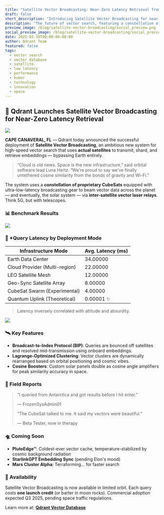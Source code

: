 ```yaml
---
title: "Satellite Vector Broadcasting: Near-Zero Latency Retrieval from Space"
draft: false
short_description: "Introducing Satellite Vector Broadcasting for near-zero latency vector search using actual satellites."
description: "The future of vector search, featuring a constellation of CubeSats for ultra-low-latency vector retrieval. Complete with benchmark results and field reports from our beta testers."
preview_image: /blog/satellite-vector-broadcasting/social_preview.png
social_preview_image: /blog/satellite-vector-broadcasting/social_preview.png
date: 2025-03-30T00:00:00-08:00
author: Qdrant Team
featured: false
tags:
  - vector search
  - vector database
  - satellite
  - low latency
  - performance
  - humor
  - technology
  - innovation
  - space
---
```


## 📡 Qdrant Launches Satellite Vector Broadcasting for Near-Zero Latency Retrieval

![](/blog/satellite-vector-broadcasting/image1.png)

**CAPE CANAVERAL, FL** — Qdrant today announced the successful deployment of **Satellite Vector Broadcasting**, an ambitious new system for high-speed vector search that uses **actual satellites** to transmit, shard, and retrieve embeddings — bypassing Earth entirely.

> “Cloud is old news. Space is the new infrastructure,” said orbital software lead Luna Hertz. “We're proud to say we've finally untethered cosine similarity from the bonds of gravity and Wi-Fi.”
> 

The system uses a **constellation of proprietary CubeSats** equipped with ultra-low-latency broadcasting gear to beam vector data across the planet — and eventually, the solar system — via **inter-satellite vector laser relays**. Think 5G, but with telescopes.

### 📊 Benchmark Results

![](/blog/satellite-vector-broadcasting/image3.png)

### 📶 *Query Latency by Deployment Mode

| **Infrastructure Mode** | **Avg. Latency (ms)** |
| --- | --- |
| Earth Data Center | 34.00000 |
| Cloud Provider (Multi-region) | 22.00000 |
| LEO Satellite Mesh | 12.00000 |
| Geo-Sync Satellite Array | 8.00000 |
| CubeSat Swarm (Experimental) | 4.00000 |
| Quantum Uplink (Theoretical) | 0.00001 ✨ |

> Latency inversely correlated with altitude and absurdity.
> 

![](/blog/satellite-vector-broadcasting/image2.png)

### 🛰 Key Features

- **Broadcast-to-Index Protocol (BIP)**: Queries are bounced off satellites and resolved mid-transmission using onboard embeddings.
- **Lagrange-Optimized Clustering**: Vector clusters are dynamically rearranged based on orbital positioning and cosmic vibes.
- **Cosine Boosters**: Custom solar panels double as cosine angle amplifiers for peak similarity accuracy in space.

### 💬 Field Reports

> “I queried from Antarctica and got results before I hit enter.”
> 
> 
> — FrozenSysAdmin01
> 
> “The CubeSat talked to me. It said my vectors were beautiful.”
> 
> — Beta Tester, now in therapy
> 

### 🛸 Coming Soon

- **PlutoEdge™**: Coldest-ever vector cache, temperature-stabilized by cosmic background radiation
- **StarlinkGPT Embedding Sync** (pending Elon's mood)
- **Mars Cluster Alpha**: Terraforming... for faster search

### 📡 Availability

Satellite Vector Broadcasting is now available in limited orbit. Each query costs **one launch credit** (or barter in moon rocks). Commercial adoption expected Q3 2025, pending space traffic regulations.

Learn more at: [**Qdrant Vector Database**](https://qdrant.tech/qdrant-vector-database/)